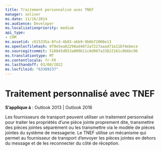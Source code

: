 ```yaml
---
title: Traitement personnalisé avec TNEF
manager: soliver
ms.date: 11/16/2014
ms.audience: Developer
ms.localizationpriority: medium
api_type:
- COM
ms.assetid: c015335a-8fcd-4b03-abb9-9b6b72000e13
ms.openlocfilehash: 0f0e5ea82298ad4072a7227aaad71a11bf4ebece
ms.sourcegitcommit: 518845d053a009b11c8d907a33822161c0b6bc96
ms.translationtype: MT
ms.contentlocale: fr-FR
ms.lasthandoff: 03/08/2022
ms.locfileid: "63369237"
---
```

# <a name="custom-processing-with-tnef"></a>Traitement personnalisé avec TNEF

**S’applique à** : Outlook 2013 | Outlook 2016 
  
Les fournisseurs de transport peuvent utiliser un traitement personnalisé pour traiter les propriétés d’une pièce jointe proprement dite, transmettre des pièces jointes séparément ou les transmettre via le modèle de pièces jointes du système de messagerie. Le TNEF utilise un mécanisme qui permet au fournisseur de transport d’envoyer les pièces jointes en dehors du message et de les reconnecter du côté de réception.
  

